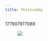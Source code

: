 ```yaml
---
title: thzincaday
---
```


177907977089<figure class="tmblr-full" data-orig-height="1280" data-orig-width="961"><img src="https://78.media.tumblr.com/68caa508c11c348bf949f12fe13e9636/tumblr_pesrc9iNaN1qiatw7_540.jpg" data-orig-height="1280" data-orig-width="961"></figure>
